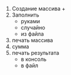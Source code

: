 1. Создание массива + 
2. Заполнить 
   - руками
   - случайно
   - из файла
3. печать массива
4. сумма 
5. печать результата
   - в консоль
   - в файл
   